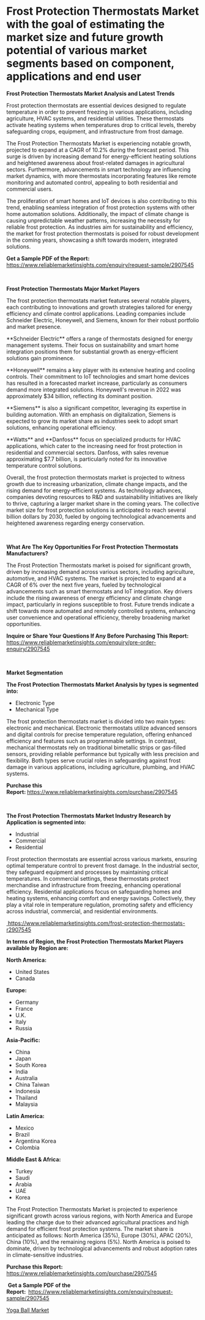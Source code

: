<p><h1>Frost Protection Thermostats Market with the goal of estimating the market size and future growth potential of various market segments based on component, applications and end user</h1></p><p><strong>Frost Protection Thermostats Market Analysis and Latest Trends</strong></p>
<p><p>Frost protection thermostats are essential devices designed to regulate temperature in order to prevent freezing in various applications, including agriculture, HVAC systems, and residential utilities. These thermostats activate heating systems when temperatures drop to critical levels, thereby safeguarding crops, equipment, and infrastructure from frost damage.</p><p>The Frost Protection Thermostats Market is experiencing notable growth, projected to expand at a CAGR of 10.2% during the forecast period. This surge is driven by increasing demand for energy-efficient heating solutions and heightened awareness about frost-related damages in agricultural sectors. Furthermore, advancements in smart technology are influencing market dynamics, with more thermostats incorporating features like remote monitoring and automated control, appealing to both residential and commercial users. </p><p>The proliferation of smart homes and IoT devices is also contributing to this trend, enabling seamless integration of frost protection systems with other home automation solutions. Additionally, the impact of climate change is causing unpredictable weather patterns, increasing the necessity for reliable frost protection. As industries aim for sustainability and efficiency, the market for frost protection thermostats is poised for robust development in the coming years, showcasing a shift towards modern, integrated solutions.</p></p>
<p><strong>Get a Sample PDF of the Report:&nbsp;</strong> <a href="https://www.reliablemarketinsights.com/enquiry/request-sample/2907545?utm_campaign=3295&utm_medium=2&utm_source=Github&utm_content=ia&utm_term=12032025&utm_id=frost-protection-thermostats">https://www.reliablemarketinsights.com/enquiry/request-sample/2907545</a></p>
<p>&nbsp;</p>
<p><strong>Frost Protection Thermostats Major Market Players</strong></p>
<p><p>The frost protection thermostats market features several notable players, each contributing to innovations and growth strategies tailored for energy efficiency and climate control applications. Leading companies include Schneider Electric, Honeywell, and Siemens, known for their robust portfolio and market presence.</p><p>**Schneider Electric** offers a range of thermostats designed for energy management systems. Their focus on sustainability and smart home integration positions them for substantial growth as energy-efficient solutions gain prominence.</p><p>**Honeywell** remains a key player with its extensive heating and cooling controls. Their commitment to IoT technologies and smart home devices has resulted in a forecasted market increase, particularly as consumers demand more integrated solutions. Honeywell's revenue in 2022 was approximately $34 billion, reflecting its dominant position.</p><p>**Siemens** is also a significant competitor, leveraging its expertise in building automation. With an emphasis on digitalization, Siemens is expected to grow its market share as industries seek to adopt smart solutions, enhancing operational efficiency.</p><p>**Watts** and **Danfoss** focus on specialized products for HVAC applications, which cater to the increasing need for frost protection in residential and commercial sectors. Danfoss, with sales revenue approximating $7.7 billion, is particularly noted for its innovative temperature control solutions.</p><p>Overall, the frost protection thermostats market is projected to witness growth due to increasing urbanization, climate change impacts, and the rising demand for energy-efficient systems. As technology advances, companies devoting resources to R&D and sustainability initiatives are likely to thrive, capturing a larger market share in the coming years. The collective market size for frost protection solutions is anticipated to reach several billion dollars by 2030, fueled by ongoing technological advancements and heightened awareness regarding energy conservation.</p></p>
<p>&nbsp;</p>
<p><strong>What Are The Key Opportunities For Frost Protection Thermostats Manufacturers?</strong></p>
<p><p>The Frost Protection Thermostats market is poised for significant growth, driven by increasing demand across various sectors, including agriculture, automotive, and HVAC systems. The market is projected to expand at a CAGR of 6% over the next five years, fueled by technological advancements such as smart thermostats and IoT integration. Key drivers include the rising awareness of energy efficiency and climate change impact, particularly in regions susceptible to frost. Future trends indicate a shift towards more automated and remotely controlled systems, enhancing user convenience and operational efficiency, thereby broadening market opportunities.</p></p>
<p><strong>Inquire or Share Your Questions If Any Before Purchasing This Report:</strong> <a href="https://www.reliablemarketinsights.com/enquiry/pre-order-enquiry/2907545?utm_campaign=3295&utm_medium=2&utm_source=Github&utm_content=ia&utm_term=12032025&utm_id=frost-protection-thermostats">https://www.reliablemarketinsights.com/enquiry/pre-order-enquiry/2907545</a></p>
<p>&nbsp;</p>
<p><strong>Market Segmentation</strong></p>
<p><strong>The Frost Protection Thermostats Market Analysis by types is segmented into:</strong></p>
<p><ul><li>Electronic Type</li><li>Mechanical Type</li></ul></p>
<p><p>The frost protection thermostats market is divided into two main types: electronic and mechanical. Electronic thermostats utilize advanced sensors and digital controls for precise temperature regulation, offering enhanced efficiency and features such as programmable settings. In contrast, mechanical thermostats rely on traditional bimetallic strips or gas-filled sensors, providing reliable performance but typically with less precision and flexibility. Both types serve crucial roles in safeguarding against frost damage in various applications, including agriculture, plumbing, and HVAC systems.</p></p>
<p><strong>Purchase this Report:&nbsp;</strong><a href="https://www.reliablemarketinsights.com/purchase/2907545?utm_campaign=3295&utm_medium=2&utm_source=Github&utm_content=ia&utm_term=12032025&utm_id=frost-protection-thermostats">https://www.reliablemarketinsights.com/purchase/2907545</a></p>
<p>&nbsp;</p>
<p><strong>The Frost Protection Thermostats Market Industry Research by Application is segmented into:</strong></p>
<p><ul><li>Industrial</li><li>Commercial</li><li>Residential</li></ul></p>
<p><p>Frost protection thermostats are essential across various markets, ensuring optimal temperature control to prevent frost damage. In the industrial sector, they safeguard equipment and processes by maintaining critical temperatures. In commercial settings, these thermostats protect merchandise and infrastructure from freezing, enhancing operational efficiency. Residential applications focus on safeguarding homes and heating systems, enhancing comfort and energy savings. Collectively, they play a vital role in temperature regulation, promoting safety and efficiency across industrial, commercial, and residential environments.</p></p>
<p><a href="https://www.reliablemarketinsights.com/frost-protection-thermostats-r2907545?utm_campaign=3295&utm_medium=2&utm_source=Github&utm_content=ia&utm_term=12032025&utm_id=frost-protection-thermostats">&nbsp;https://www.reliablemarketinsights.com/frost-protection-thermostats-r2907545</a></p>
<p><strong>In terms of Region, the Frost Protection Thermostats Market Players available by Region are:</strong></p>
<p>
    <p> <strong> North America: </strong>
        <ul>
            <li>United States</li>
            <li>Canada</li>
        </ul>
        </p> 
    <p> <strong> Europe: </strong>
        <ul>
            <li>Germany</li>
            <li>France</li>
            <li>U.K.</li>
            <li>Italy</li>
            <li>Russia</li>
        </ul>
        </p> 
    <p> <strong> Asia-Pacific: </strong>
        <ul>
            <li>China</li>
            <li>Japan</li>
            <li>South Korea</li>
            <li>India</li>
            <li>Australia</li>
            <li>China Taiwan</li>
            <li>Indonesia</li>
            <li>Thailand</li>
            <li>Malaysia</li>
        </ul>
        </p> 
    <p> <strong> Latin America: </strong>
        <ul>
            <li>Mexico</li>
            <li>Brazil</li>
            <li>Argentina Korea</li>
            <li>Colombia</li>
        </ul>
        </p> 
    <p> <strong> Middle East & Africa: </strong>
        <ul>
            <li>Turkey</li>
            <li>Saudi</li>
            <li>Arabia</li>
            <li>UAE</li>
            <li>Korea</li>
        </ul>
    </p>
    </p>
<p><p>The Frost Protection Thermostats Market is projected to experience significant growth across various regions, with North America and Europe leading the charge due to their advanced agricultural practices and high demand for efficient frost protection systems. The market share is anticipated as follows: North America (35%), Europe (30%), APAC (20%), China (10%), and the remaining regions (5%). North America is poised to dominate, driven by technological advancements and robust adoption rates in climate-sensitive industries.</p></p>
<p><strong>Purchase this Report: </strong><a href="https://www.reliablemarketinsights.com/purchase/2907545?utm_campaign=3295&utm_medium=2&utm_source=Github&utm_content=ia&utm_term=12032025&utm_id=frost-protection-thermostats">https://www.reliablemarketinsights.com/purchase/2907545</a></p>
<p>&nbsp;<strong>Get a Sample PDF of the Report:&nbsp;&nbsp;</strong><a href="https://www.reliablemarketinsights.com/enquiry/request-sample/2907545?utm_campaign=3295&utm_medium=2&utm_source=Github&utm_content=ia&utm_term=12032025&utm_id=frost-protection-thermostats">https://www.reliablemarketinsights.com/enquiry/request-sample/2907545</a></p>
<p><strong></strong></p>
<p><p><a href="https://github.com/bolalfredia7777/Market-Research-Report-List-1/blob/main/yoga-ball-market.md?utm_campaign=3295&utm_medium=2&utm_source=Github&utm_content=ia&utm_term=12032025&utm_id=frost-protection-thermostats">Yoga Ball Market</a></p></p>